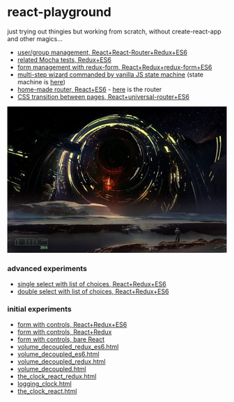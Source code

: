 # react-playground
just trying out thingies but working from scratch, without create-react-app and other magics...

- [user/group management, React+React-Router+Redux+ES6](http://rawgit.com/Muzietto/react-playground/master/combo_boxes/twopages_es6.html)
- [related Mocha tests, Redux+ES6](http://rawgit.com/Muzietto/react-playground/master/combo_boxes/twopages_Mocha.html)
- [form management with redux-form, React+Redux+redux-form+ES6](http://rawgit.com/Muzietto/react-playground/master/redux-form/simple/simple.html)
- [multi-step wizard commanded by vanilla JS state machine](http://rawgit.com/Muzietto/react-playground/master/b_stateMachine/complex_templates/complex_templates.html) (state machine is [here](https://github.com/Muzietto/react-playground/blob/master/b_stateMachine/complex_templates/jsx/state_machine/steps.js))
- [home-made router, React+ES6](http://rawgit.com/Muzietto/react-playground/master/router_homemade/first_example/dist/index.html) - [here](https://github.com/Muzietto/react-playground/blob/master/router_homemade/first_example/src/router.js) is the router
- [CSS transition between pages, React+universal-router+ES6](http://rawgit.com/Muzietto/react-playground/master/router_homemade/with_universal_router/dist/index.html)

![playground](https://raw.githubusercontent.com/Muzietto/react-playground/master/docs/giants_in_the_playground.jpg)

### advanced experiments
- [single select with list of choices, React+Redux+ES6](http://rawgit.com/Muzietto/react-playground/master/combo_boxes/selectlist_red_es6.html)
- [double select with list of choices, React+Redux+ES6](http://rawgit.com/Muzietto/react-playground/master/combo_boxes/composite_es6.html)

### initial experiments
- [form with controls, React+Redux+ES6](http://rawgit.com/Muzietto/react-playground/master/the_book/chapter7/form02_redux_es6/form02_redux_es6.html)
- [form with controls, React+Redux](http://rawgit.com/Muzietto/react-playground/master/the_book/chapter7/form02_redux/lots_of_controls.html)
- [form with controls, bare React](http://rawgit.com/Muzietto/react-playground/master/the_book/chapter7/form02/lots_of_controls.html)
- [volume_decoupled_redux_es6.html](http://rawgit.com/Muzietto/react-playground/master/the_book/chapter6/volume_decoupled_redux_es6/volume_decoupled_redux_es6.html)
- [volume_decoupled_es6.html](http://rawgit.com/Muzietto/react-playground/master/the_book/chapter6/volume_decoupled_es6/volume_decoupled_es6.html)
- [volume_decoupled_redux.html](http://rawgit.com/Muzietto/react-playground/master/the_book/chapter6/volume_decoupled_redux/volume_decoupled_redux.html)
- [volume_decoupled.html](http://rawgit.com/Muzietto/react-playground/master/the_book/chapter6/volume_decoupled/volume_decoupled.html)
- [the_clock_react_redux.html](http://rawgit.com/Muzietto/react-playground/master/the_book/chapter4/the_clock_react_redux.html)
- [logging_clock.html](http://rawgit.com/Muzietto/react-playground/master/the_book/chapter5/logging_clock/logging_clock.html)
- [the_clock_react.html](http://rawgit.com/Muzietto/react-playground/master/the_book/chapter4/the_clock_react.html)
